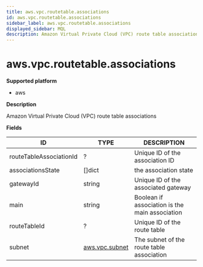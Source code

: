 ```yaml
---
title: aws.vpc.routetable.associations
id: aws.vpc.routetable.associations
sidebar_label: aws.vpc.routetable.associations
displayed_sidebar: MQL
description: Amazon Virtual Private Cloud (VPC) route table associations
---
```


# aws.vpc.routetable.associations

**Supported platform**

- aws

**Description**

Amazon Virtual Private Cloud (VPC) route table associations

**Fields**

| ID                      | TYPE                                | DESCRIPTION                                    |
| ----------------------- | ----------------------------------- | ---------------------------------------------- |
| routeTableAssociationId | ?                                   | Unique ID of the association ID                |
| associationsState       | &#91;&#93;dict                      | the association state                          |
| gatewayId               | string                              | Unique ID of the associated gateway            |
| main                    | string                              | Boolean if association is the main association |
| routeTableId            | ?                                   | Unique ID of the route table                   |
| subnet                  | [aws.vpc.subnet](aws.vpc.subnet.md) | The subnet of the route table association      |
